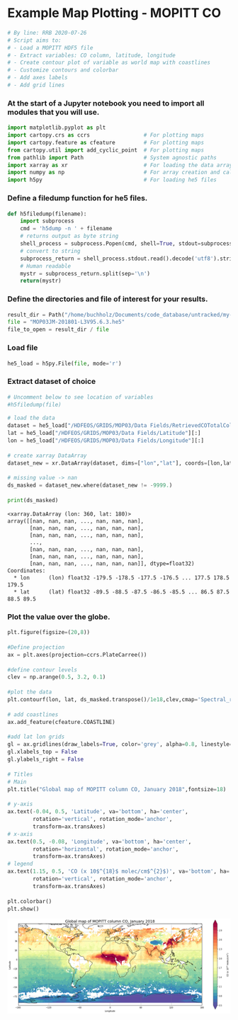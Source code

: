 # Example Map Plotting - MOPITT CO


```python
# By line: RRB 2020-07-26
# Script aims to:
# - Load a MOPITT HDF5 file
# - Extract variables: CO column, latitude, longitude
# - Create contour plot of variable as world map with coastlines
# - Customize contours and colorbar
# - Add axes labels
# - Add grid lines
```

### At the start of a Jupyter notebook you need to import all modules that you will use.


```python
import matplotlib.pyplot as plt
import cartopy.crs as ccrs                 # For plotting maps
import cartopy.feature as cfeature         # For plotting maps
from cartopy.util import add_cyclic_point  # For plotting maps
from pathlib import Path                   # System agnostic paths
import xarray as xr                        # For loading the data arrays
import numpy as np                         # For array creation and calculations
import h5py                                # For loading he5 files
```

### Define a filedump function for he5 files.


```python
def h5filedump(filename):
    import subprocess
    cmd = 'h5dump -n ' + filename
    # returns output as byte string
    shell_process = subprocess.Popen(cmd, shell=True, stdout=subprocess.PIPE)
    # convert to string
    subprocess_return = shell_process.stdout.read().decode('utf8').strip()
    # Human readable
    mystr = subprocess_return.split(sep='\n')
    return(mystr)
```

### Define the directories and file of interest for your results.


```python
result_dir = Path("/home/buchholz/Documents/code_database/untracked/my-notebook/CAM_Chem_examples")
file = "MOP03JM-201801-L3V95.6.3.he5"
file_to_open = result_dir / file
```

### Load file


```python
he5_load = h5py.File(file, mode='r')
```

### Extract dataset of choice


```python
# Uncomment below to see location of variables
#h5filedump(file)
```


```python
# load the data
dataset = he5_load["/HDFEOS/GRIDS/MOP03/Data Fields/RetrievedCOTotalColumnDay"][:]
lat = he5_load["/HDFEOS/GRIDS/MOP03/Data Fields/Latitude"][:]
lon = he5_load["/HDFEOS/GRIDS/MOP03/Data Fields/Longitude"][:]

# create xarray DataArray
dataset_new = xr.DataArray(dataset, dims=["lon","lat"], coords=[lon,lat])

# missing value -> nan
ds_masked = dataset_new.where(dataset_new != -9999.)

print(ds_masked)
```

    <xarray.DataArray (lon: 360, lat: 180)>
    array([[nan, nan, nan, ..., nan, nan, nan],
           [nan, nan, nan, ..., nan, nan, nan],
           [nan, nan, nan, ..., nan, nan, nan],
           ...,
           [nan, nan, nan, ..., nan, nan, nan],
           [nan, nan, nan, ..., nan, nan, nan],
           [nan, nan, nan, ..., nan, nan, nan]], dtype=float32)
    Coordinates:
      * lon      (lon) float32 -179.5 -178.5 -177.5 -176.5 ... 177.5 178.5 179.5
      * lat      (lat) float32 -89.5 -88.5 -87.5 -86.5 -85.5 ... 86.5 87.5 88.5 89.5


### Plot the value over the globe.


```python
plt.figure(figsize=(20,8))

#Define projection
ax = plt.axes(projection=ccrs.PlateCarree())

#define contour levels
clev = np.arange(0.5, 3.2, 0.1)

#plot the data
plt.contourf(lon, lat, ds_masked.transpose()/1e18,clev,cmap='Spectral_r',extend='both')

# add coastlines
ax.add_feature(cfeature.COASTLINE)

#add lat lon grids
gl = ax.gridlines(draw_labels=True, color='grey', alpha=0.8, linestyle='--')
gl.xlabels_top = False
gl.ylabels_right = False

# Titles
# Main
plt.title("Global map of MOPITT column CO, January 2018",fontsize=18)

# y-axis
ax.text(-0.04, 0.5, 'Latitude', va='bottom', ha='center',
        rotation='vertical', rotation_mode='anchor',
        transform=ax.transAxes)
# x-axis
ax.text(0.5, -0.08, 'Longitude', va='bottom', ha='center',
        rotation='horizontal', rotation_mode='anchor',
        transform=ax.transAxes)
# legend
ax.text(1.15, 0.5, 'CO (x 10$^{18}$ molec/cm$^{2}$)', va='bottom', ha='center',
        rotation='vertical', rotation_mode='anchor',
        transform=ax.transAxes)

plt.colorbar()
plt.show() 
```


![png](plot_map_basic_co_satellite_files/plot_map_basic_co_satellite_14_0.png)

